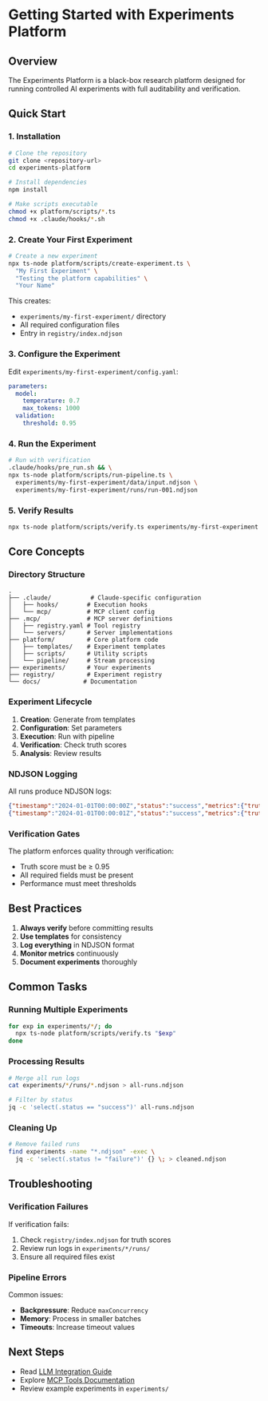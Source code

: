 # Getting Started with Experiments Platform

## Overview

The Experiments Platform is a black-box research platform designed for running controlled AI experiments with full auditability and verification.

## Quick Start

### 1. Installation

```bash
# Clone the repository
git clone <repository-url>
cd experiments-platform

# Install dependencies
npm install

# Make scripts executable
chmod +x platform/scripts/*.ts
chmod +x .claude/hooks/*.sh
```

### 2. Create Your First Experiment

```bash
# Create a new experiment
npx ts-node platform/scripts/create-experiment.ts \
  "My First Experiment" \
  "Testing the platform capabilities" \
  "Your Name"
```

This creates:
- `experiments/my-first-experiment/` directory
- All required configuration files
- Entry in `registry/index.ndjson`

### 3. Configure the Experiment

Edit `experiments/my-first-experiment/config.yaml`:

```yaml
parameters:
  model:
    temperature: 0.7
    max_tokens: 1000
  validation:
    threshold: 0.95
```

### 4. Run the Experiment

```bash
# Run with verification
.claude/hooks/pre_run.sh && \
npx ts-node platform/scripts/run-pipeline.ts \
  experiments/my-first-experiment/data/input.ndjson \
  experiments/my-first-experiment/runs/run-001.ndjson
```

### 5. Verify Results

```bash
npx ts-node platform/scripts/verify.ts experiments/my-first-experiment
```

## Core Concepts

### Directory Structure

```
.
├── .claude/           # Claude-specific configuration
│   ├── hooks/        # Execution hooks
│   └── mcp/          # MCP client config
├── .mcp/             # MCP server definitions
│   ├── registry.yaml # Tool registry
│   └── servers/      # Server implementations
├── platform/         # Core platform code
│   ├── templates/    # Experiment templates
│   ├── scripts/      # Utility scripts
│   └── pipeline/     # Stream processing
├── experiments/      # Your experiments
├── registry/         # Experiment registry
└── docs/            # Documentation
```

### Experiment Lifecycle

1. **Creation**: Generate from templates
2. **Configuration**: Set parameters
3. **Execution**: Run with pipeline
4. **Verification**: Check truth scores
5. **Analysis**: Review results

### NDJSON Logging

All runs produce NDJSON logs:

```json
{"timestamp":"2024-01-01T00:00:00Z","status":"success","metrics":{"truth_score":0.98}}
{"timestamp":"2024-01-01T00:00:01Z","status":"success","metrics":{"truth_score":0.96}}
```

### Verification Gates

The platform enforces quality through verification:
- Truth score must be ≥ 0.95
- All required fields must be present
- Performance must meet thresholds

## Best Practices

1. **Always verify** before committing results
2. **Use templates** for consistency
3. **Log everything** in NDJSON format
4. **Monitor metrics** continuously
5. **Document experiments** thoroughly

## Common Tasks

### Running Multiple Experiments

```bash
for exp in experiments/*/; do
  npx ts-node platform/scripts/verify.ts "$exp"
done
```

### Processing Results

```bash
# Merge all run logs
cat experiments/*/runs/*.ndjson > all-runs.ndjson

# Filter by status
jq -c 'select(.status == "success")' all-runs.ndjson
```

### Cleaning Up

```bash
# Remove failed runs
find experiments -name "*.ndjson" -exec \
  jq -c 'select(.status != "failure")' {} \; > cleaned.ndjson
```

## Troubleshooting

### Verification Failures

If verification fails:
1. Check `registry/index.ndjson` for truth scores
2. Review run logs in `experiments/*/runs/`
3. Ensure all required files exist

### Pipeline Errors

Common issues:
- **Backpressure**: Reduce `maxConcurrency`
- **Memory**: Process in smaller batches
- **Timeouts**: Increase timeout values

## Next Steps

- Read [LLM Integration Guide](llm_integration.md)
- Explore [MCP Tools Documentation](mcp_tools.md)
- Review example experiments in `experiments/`